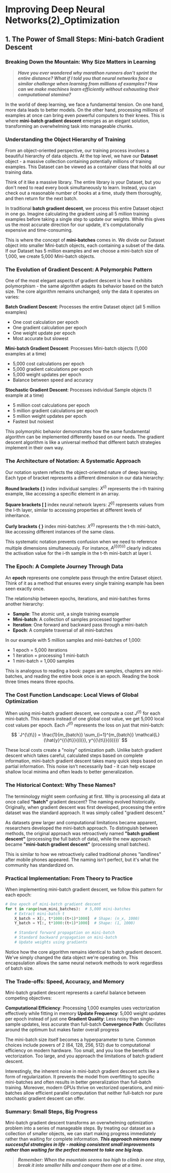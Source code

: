 # Improving Deep Neural Networks(2)_Optimization

## 1. The Power of Small Steps: Mini-batch Gradient Descent

### Breaking Down the Mountain: Why Size Matters in Learning

> ***Have you ever wondered why marathon runners don't sprint the entire distance? What if I told you that neural networks face a similar challenge when learning from millions of examples? How can we make machines learn efficiently without exhausting their computational stamina?***

In the world of deep learning, we face a fundamental tension. On one hand, more data leads to better models. On the other hand, processing millions of examples at once can bring even powerful computers to their knees. This is where **mini-batch gradient descent** emerges as an elegant solution, transforming an overwhelming task into manageable chunks.

### Understanding the Object Hierarchy of Training

From an object-oriented perspective, our training process involves a beautiful hierarchy of data objects. At the top level, we have our **Dataset** object - a massive collection containing potentially millions of training examples. This Dataset can be viewed as a container class that holds all our training data.

Think of it like a massive library. The entire library is your Dataset, but you don't need to read every book simultaneously to learn. Instead, you can check out a reasonable number of books at a time, study them thoroughly, and then return for the next batch.

In traditional **batch gradient descent**, we process this entire Dataset object in one go. Imagine calculating the gradient using all 5 million training examples before taking a single step to update our weights. While this gives us the most accurate direction for our update, it's computationally expensive and time-consuming.

This is where the concept of **mini-batches** comes in. We divide our Dataset object into smaller Mini-batch objects, each containing a subset of the data. If our Dataset has 5 million examples and we choose a mini-batch size of 1,000, we create 5,000 Mini-batch objects.

### The Evolution of Gradient Descent: A Polymorphic Pattern

One of the most elegant aspects of gradient descent is how it exhibits polymorphism - the same algorithm adapts its behavior based on the batch size. The core algorithm remains unchanged; only the data it operates on varies:

**Batch Gradient Descent**: Processes the entire Dataset object (all 5 million examples)
- One cost calculation per epoch
- One gradient calculation per epoch  
- One weight update per epoch
- Most accurate but slowest

**Mini-batch Gradient Descent**: Processes Mini-batch objects (1,000 examples at a time)
- 5,000 cost calculations per epoch
- 5,000 gradient calculations per epoch
- 5,000 weight updates per epoch
- Balance between speed and accuracy

**Stochastic Gradient Descent**: Processes individual Sample objects (1 example at a time)
- 5 million cost calculations per epoch
- 5 million gradient calculations per epoch
- 5 million weight updates per epoch
- Fastest but noisiest

This polymorphic behavior demonstrates how the same fundamental algorithm can be implemented differently based on our needs. The gradient descent algorithm is like a universal method that different batch strategies implement in their own way.

### The Architecture of Notation: A Systematic Approach

Our notation system reflects the object-oriented nature of deep learning. Each type of bracket represents a different dimension in our data hierarchy:

**Round brackets ( )** index individual samples: $X^{(i)}$ represents the i-th training example, like accessing a specific element in an array.

**Square brackets [ ]** index neural network layers: $Z^{[l]}$ represents values from the l-th layer, similar to accessing properties at different levels of inheritance.

**Curly brackets { }** index mini-batches: $`X^{\{t\}}`$ represents the t-th mini-batch, like accessing different instances of the same class.

This systematic notation prevents confusion when we need to reference multiple dimensions simultaneously. For instance, $`A^{[l]\{t\}(i)}`$ clearly indicates the activation value for the i-th sample in the t-th mini-batch at layer l.

### The Epoch: A Complete Journey Through Data

An **epoch** represents one complete pass through the entire Dataset object. Think of it as a method that ensures every single training example has been seen exactly once. 

The relationship between epochs, iterations, and mini-batches forms another hierarchy:

- **Sample**: The atomic unit, a single training example
- **Mini-batch**: A collection of samples processed together
- **Iteration**: One forward and backward pass through a mini-batch
- **Epoch**: A complete traversal of all mini-batches

In our example with 5 million samples and mini-batches of 1,000:
- 1 epoch = 5,000 iterations
- 1 iteration = processing 1 mini-batch
- 1 mini-batch = 1,000 samples

This is analogous to reading a book: pages are samples, chapters are mini-batches, and reading the entire book once is an epoch. Reading the book three times means three epochs.

### The Cost Function Landscape: Local Views of Global Optimization

When using mini-batch gradient descent, we compute a cost $J^{\{t\}}$ for each mini-batch. This means instead of one global cost value, we get 5,000 local cost values per epoch. Each $J^{\{t\}}$ represents the loss on just that mini-batch:  

$$
`J^{\{t\}} = \frac{1}{m_{batch}} \sum_{i=1}^{m_{batch}} \mathcal{L}(\hat{y}^{{\{t\}}{(i)}}, y^{{\{t\}}{(i)}})`
$$

These local costs create a "noisy" optimization path. Unlike batch gradient descent which takes careful, calculated steps based on complete information, mini-batch gradient descent takes many quick steps based on partial information. This noise isn't necessarily bad - it can help escape shallow local minima and often leads to better generalization.

### The Historical Context: Why These Names?

The terminology might seem confusing at first. Why is processing all data at once called **"batch"** gradient descent? The naming evolved historically. Originally, when gradient descent was first developed, processing the entire dataset was the standard approach. It was simply called "gradient descent."

As datasets grew larger and computational limitations became apparent, researchers developed the mini-batch approach. To distinguish between methods, the original approach was retroactively named **"batch gradient descent"** (processing the full batch of data), while the new approach became **"mini-batch gradient descent"** (processing small batches).

This is similar to how we retroactively called traditional phones "landlines" after mobile phones appeared. The naming isn't perfect, but it's what the community has standardized on.

### Practical Implementation: From Theory to Practice

When implementing mini-batch gradient descent, we follow this pattern for each epoch:

```python
# One epoch of mini-batch gradient descent
for t in range(num_mini_batches):  # 5,000 mini-batches
    # Extract mini-batch t
    X_batch = X[:, t*1000:(t+1)*1000]  # Shape: (n_x, 1000)
    Y_batch = Y[:, t*1000:(t+1)*1000]  # Shape: (1, 1000)
    
    # Standard forward propagation on mini-batch
    # Standard backward propagation on mini-batch  
    # Update weights using gradients
```

Notice how the core algorithm remains identical to batch gradient descent. We've simply changed the data object we're operating on. This encapsulation allows the same neural network methods to work regardless of batch size.

### The Trade-offs: Speed, Accuracy, and Memory

Mini-batch gradient descent represents a careful balance between competing objectives:

**Computational Efficiency**: Processing 1,000 examples uses vectorization effectively while fitting in memory
**Update Frequency**: 5,000 weight updates per epoch instead of just one
**Gradient Quality**: Less noisy than single-sample updates, less accurate than full-batch
**Convergence Path**: Oscillates around the optimum but makes faster overall progress

The mini-batch size itself becomes a hyperparameter to tune. Common choices include powers of 2 (64, 128, 256, 512) due to computational efficiency on modern hardware. Too small, and you lose the benefits of vectorization. Too large, and you approach the limitations of batch gradient descent.

Interestingly, the inherent noise in mini-batch gradient descent acts like a form of regularization. It prevents the model from overfitting to specific mini-batches and often results in better generalization than full-batch training. Moreover, modern GPUs thrive on vectorized operations, and mini-batches allow efficient parallel computation that neither full-batch nor pure stochastic gradient descent can offer.

### Summary: Small Steps, Big Progress

Mini-batch gradient descent transforms an overwhelming optimization problem into a series of manageable steps. By treating our dataset as a collection of smaller objects, we can start making progress immediately rather than waiting for complete information. ***This approach mirrors many successful strategies in life - making consistent small improvements rather than waiting for the perfect moment to take one big leap.***

> ***Remember: When the mountain seems too high to climb in one step, break it into smaller hills and conquer them one at a time.***